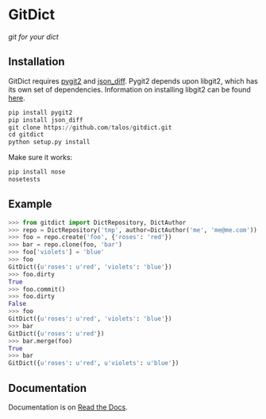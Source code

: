 # GitDict

*git for your dict*

## Installation

GitDict requires [pygit2][] and [json_diff][].  Pygit2 depends upon libgit2, 
which has its own set of dependencies.  Information on installing libgit2 can 
be found [here][].

  [pygit2]: https://github.com/libgit2/pygit2 
  [json_diff]: https://fedorahosted.org/json_diff/
  [here]: http://libgit2.github.com/

```python
pip install pygit2
pip install json_diff
git clone https://github.com/talos/gitdict.git
cd gitdict
python setup.py install
```

Make sure it works:

```python
pip install nose
nosetests
```

## Example

```python
>>> from gitdict import DictRepository, DictAuthor
>>> repo = DictRepository('tmp', author=DictAuthor('me', 'me@me.com'))
>>> foo = repo.create('foo', {'roses': 'red'})
>>> bar = repo.clone(foo, 'bar')
>>> foo['violets'] = 'blue'
>>> foo
GitDict({u'roses': u'red', 'violets': 'blue'})
>>> foo.dirty
True
>>> foo.commit()
>>> foo.dirty
False
>>> foo
GitDict({u'roses': u'red', 'violets': 'blue'})
>>> bar
GitDict({u'roses': u'red'})
>>> bar.merge(foo)
True
>>> bar
GitDict({u'roses': u'red', u'violets': u'blue'})
```

## Documentation 

Documentation is on [Read the Docs][].

  [Read the Docs]: http://gitdict.readthedocs.org
